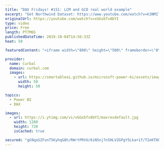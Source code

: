 ```yaml
---
title: "DAX Fridays! #151: LCM and GCD real world example"
excerpt: "Get Northwind Dataset: https://www.youtube.com/watch?v=k3NMIlLffrU  Link to DAX Fridays survey: http://bit.ly/2MMM4KK   Here you can download all the pbix files: https://curbal.com/donwload-center  SUBSCRIBE to learn more about Power and Excel BI! https://www.youtube.com/channel/UCJ7UhloHSA4wAqPzyi6TOkw?sub_confirmation=1"
originalUrl: https://youtube.com/watch?v=xGGxbTv8bYI
type: video
price: Free
length: PT7M6S
publishedDateTime: 2019-10-04T14:56:33Z
heat: 50

featuredContent: "<iframe width=\"800\" height=\"500\" frameborder=\"0\" src=\"https://www.youtube.com/embed/xGGxbTv8bYI\" allow=\"accelerometer; autoplay; encrypted-media; gyroscope; picture-in-picture\" allowfullscreen></iframe>"

provider:
  name: Curbal
  domain: curbal.com
  images:
    - url: https://smartableai.github.io/microsoft-power-bi/assets/images/organizations/curbal.com-50x50.jpg
      width: 50
      height: 50

topics:
  - Power BI
  - DAX

images:
  - url: https://i.ytimg.com/vi/xGGxbTv8bYI/maxresdefault.jpg
    width: 1280
    height: 720
    isCached: true

secured: "gG9qaSZFunT5KyhqG8h/RWrtPRVU/6iN5nj7n5HLVZGPgY5Lka+1f/T2eKT0FfKkAKrdpmMeVzgRcOsWf6A/7KMso/2hC5yunHWL1P2MhjRLIjomaWwUjdeorcXQ4fKq2+MzfEBk7nhPfTAmn+y6xU67FGo0vT6sIywt/vSrnxWQS2BTjiDSEFhTR9mZm2lhnXs8rQalPDFHPFmTboU2/6vdZJHLmEBzlOp5OTpFYxOtAEYXlGFdddpY738TgkYD1+btp49Jaby4SKYFFmPEoOETGkuoSc4Q+akdI9nSt8QWFelJiNYSYSjsAt6LmMslkxYsfjhJByCFuMrI00XLLyhgVmfIyE4HJT2pH7/LtvVXFjMquh5K8PxZvM4f8DqiHmuMjOS9Unk4RTa63jjPM3UreN3NKHezNmQdZtHp/xU=;/0PHtnKIG3jyuMMTyPCQjQ=="
---
```


